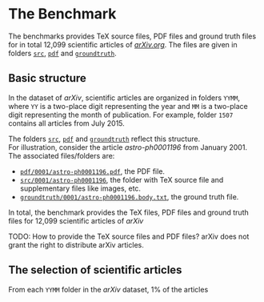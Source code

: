 # The Benchmark

The benchmarks provides TeX source files, PDF files and ground truth files for in total 12,099 scientific articles of [*arXiv.org*](https://arxiv.org/). The files are given in folders [`src`](src), [`pdf`](pdf) and [`groundtruth`](groundtruth).

## Basic structure

In the dataset of *arXiv*, scientific articles are organized in folders `YYMM`, where `YY` is a two-place digit representing the year and `MM` is a two-place digit representing the month of publication. For example, folder `1507` contains all articles from July 2015.

The folders [`src`](src), [`pdf`](pdf) and [`groundtruth`](groundtruth) reflect this structure. <br />
For illustration, consider the article *astro-ph0001196* from January 2001. 
The associated files/folders are:

+ [`pdf/0001/astro-ph0001196.pdf`](pdf/0001/astro-ph0001196.pdf), the PDF file. 
+ [`src/0001/astro-ph0001196`](src/0001/astro-ph0001196), the folder with TeX source file and supplementary files like images, etc.
+ [`groundtruth/0001/astro-ph0001196.body.txt`](groundtruth/0001/astro-ph0001196.body.txt), the ground truth file.

In total, the benchmark provides the TeX files, PDF files and ground truth files for 12,099 scientific articles of *arXiv*

TODO: How to provide the TeX source files and PDF files? arXiv does not grant the right to distribute arXiv articles.

## The selection of scientific articles

From each `YYMM` folder in the *arXiv* dataset, 1% of the articles 

